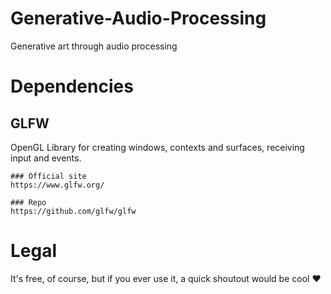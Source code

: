 # Generative-Audio-Processing
Generative art through audio processing

# Dependencies
## GLFW
OpenGL Library for creating windows, contexts and surfaces, receiving input and events.

    ### Official site
    https://www.glfw.org/

    ### Repo
    https://github.com/glfw/glfw


# Legal
It's free, of course, but if you ever use it, a quick shoutout would be cool ♥
